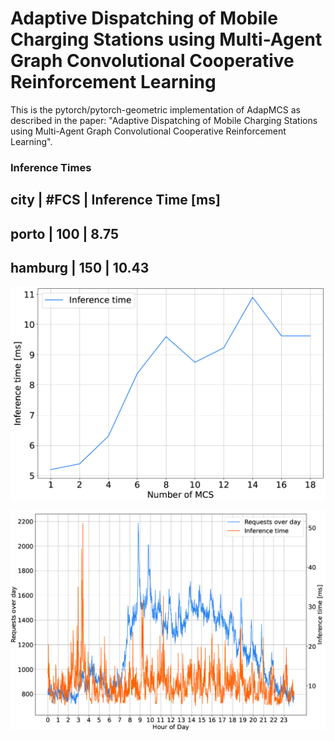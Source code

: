 # Adaptive Dispatching of Mobile Charging Stations using Multi-Agent Graph Convolutional Cooperative Reinforcement Learning
This is the pytorch/pytorch-geometric implementation of AdapMCS as described in the paper: "Adaptive Dispatching of Mobile Charging Stations using Multi-Agent Graph Convolutional Cooperative Reinforcement Learning".

<h3>Inference Times</h3>



city 		 | #FCS  | Inference Time [ms]
--------------------------------------
porto 	 | 100 	 | 8.75 
--------------------------------------
hamburg	 | 150 	 | 10.43 
--------------------------------------

![Inference times in milliseconds with increasing number of MCS.](/assets/Inference_Time_Per_MCS.png)

![Inference times in milliseconds over the course of the day with varying demand requests.](/assets/Inference_Time_Per_Requests.png)

